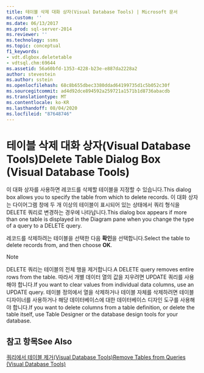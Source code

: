 ```yaml
---
title: 테이블 삭제 대화 상자(Visual Database Tools) | Microsoft 문서
ms.custom: ''
ms.date: 06/13/2017
ms.prod: sql-server-2014
ms.reviewer: ''
ms.technology: ssms
ms.topic: conceptual
f1_keywords:
- vdt.dlgbox.deletetable
- vdtsql.chm:69644
ms.assetid: 56a60bfd-1353-4228-b23e-e887da2228a2
author: stevestein
ms.author: sstein
ms.openlocfilehash: 68c8b655dbec3380ddad64199735d1c5b052c30f
ms.sourcegitcommit: ad4d92dce894592a259721a1571b1d8736abacdb
ms.translationtype: MT
ms.contentlocale: ko-KR
ms.lasthandoff: 08/04/2020
ms.locfileid: "87648746"
---
```

# <a name="delete-table-dialog-box-visual-database-tools"></a><span data-ttu-id="3ccf0-102">테이블 삭제 대화 상자(Visual Database Tools)</span><span class="sxs-lookup"><span data-stu-id="3ccf0-102">Delete Table Dialog Box (Visual Database Tools)</span></span>
  <span data-ttu-id="3ccf0-103">이 대화 상자를 사용하면 레코드를 삭제할 테이블을 지정할 수 있습니다.</span><span class="sxs-lookup"><span data-stu-id="3ccf0-103">This dialog box allows you to specify the table from which to delete records.</span></span> <span data-ttu-id="3ccf0-104">이 대화 상자는 다이어그램 창에 두 개 이상의 테이블이 표시되어 있는 상태에서 쿼리 형식을 DELETE 쿼리로 변경하는 경우에 나타납니다.</span><span class="sxs-lookup"><span data-stu-id="3ccf0-104">This dialog box appears if more than one table is displayed in the Diagram pane when you change the type of a query to a DELETE query.</span></span>  
  
 <span data-ttu-id="3ccf0-105">레코드를 삭제하려는 테이블을 선택한 다음 **확인**을 선택합니다.</span><span class="sxs-lookup"><span data-stu-id="3ccf0-105">Select the table to delete records from, and then choose **OK**.</span></span>  
  
> [!NOTE]  
>  <span data-ttu-id="3ccf0-106">DELETE 쿼리는 테이블의 전체 행을 제거합니다.</span><span class="sxs-lookup"><span data-stu-id="3ccf0-106">A DELETE query removes entire rows from the table.</span></span> <span data-ttu-id="3ccf0-107">따라서 개별 데이터 열의 값을 지우려면 UPDATE 쿼리를 사용해야 합니다.</span><span class="sxs-lookup"><span data-stu-id="3ccf0-107">If you want to clear values from individual data columns, use an UPDATE query.</span></span> <span data-ttu-id="3ccf0-108">테이블 정의에서 열을 삭제하거나 테이블 자체를 삭제하려면 테이블 디자이너를 사용하거나 해당 데이터베이스에 대한 데이터베이스 디자인 도구를 사용해야 합니다.</span><span class="sxs-lookup"><span data-stu-id="3ccf0-108">If you want to delete columns from a table definition, or delete the table itself, use Table Designer or the database design tools for your database.</span></span>  
  
## <a name="see-also"></a><span data-ttu-id="3ccf0-109">참고 항목</span><span class="sxs-lookup"><span data-stu-id="3ccf0-109">See Also</span></span>  
 [<span data-ttu-id="3ccf0-110">쿼리에서 테이블 제거&#40;Visual Database Tools&#41;</span><span class="sxs-lookup"><span data-stu-id="3ccf0-110">Remove Tables from Queries &#40;Visual Database Tools&#41;</span></span>](visual-database-tools.md)  
  
  
